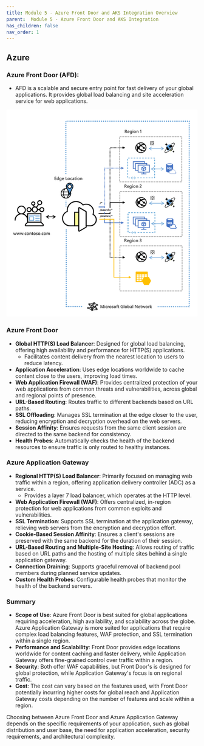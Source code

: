 ```yaml
---
title: Module 5 - Azure Front Door and AKS Integration Overview
parent:  Module 5 - Azure Front Door and AKS Integration
has_children: false
nav_order: 1
---
```


## Azure 

### Azure Front Door (AFD): 
- AFD is a scalable and secure entry point for fast delivery of your global applications. It provides global load balancing and site acceleration service for web applications.

![AGIC architecure](../../assets/images/module5/front-door-visual-diagram.png)

### Azure Front Door

- **Global HTTP(S) Load Balancer**: Designed for global load balancing, offering high availability and performance for HTTP(S) applications.
  - Facilitates content delivery from the nearest location to users to reduce latency.
- **Application Acceleration**: Uses edge locations worldwide to cache content close to the users, improving load times.
- **Web Application Firewall (WAF)**: Provides centralized protection of your web applications from common threats and vulnerabilities, across global and regional points of presence.
- **URL-Based Routing**: Routes traffic to different backends based on URL paths.
- **SSL Offloading**: Manages SSL termination at the edge closer to the user, reducing encryption and decryption overhead on the web servers.
- **Session Affinity**: Ensures requests from the same client session are directed to the same backend for consistency.
- **Health Probes**: Automatically checks the health of the backend resources to ensure traffic is only routed to healthy instances.

### Azure Application Gateway

- **Regional HTTP(S) Load Balancer**: Primarily focused on managing web traffic within a region, offering application delivery controller (ADC) as a service.
  - Provides a layer 7 load balancer, which operates at the HTTP level.
- **Web Application Firewall (WAF)**: Offers centralized, in-region protection for web applications from common exploits and vulnerabilities.
- **SSL Termination**: Supports SSL termination at the application gateway, relieving web servers from the encryption and decryption effort.
- **Cookie-Based Session Affinity**: Ensures a client's sessions are preserved with the same backend for the duration of their session.
- **URL-Based Routing and Multiple-Site Hosting**: Allows routing of traffic based on URL paths and the hosting of multiple sites behind a single application gateway.
- **Connection Draining**: Supports graceful removal of backend pool members during planned service updates.
- **Custom Health Probes**: Configurable health probes that monitor the health of the backend servers.

### Summary

- **Scope of Use**: Azure Front Door is best suited for global applications requiring acceleration, high availability, and scalability across the globe. Azure Application Gateway is more suited for applications that require complex load balancing features, WAF protection, and SSL termination within a single region.
- **Performance and Scalability**: Front Door provides edge locations worldwide for content caching and faster delivery, while Application Gateway offers fine-grained control over traffic within a region.
- **Security**: Both offer WAF capabilities, but Front Door's is designed for global protection, while Application Gateway's focus is on regional traffic.
- **Cost**: The cost can vary based on the features used, with Front Door potentially incurring higher costs for global reach and Application Gateway costs depending on the number of features and scale within a region.

Choosing between Azure Front Door and Azure Application Gateway depends on the specific requirements of your application, such as global distribution and user base, the need for application acceleration, security requirements, and architectural complexity.
